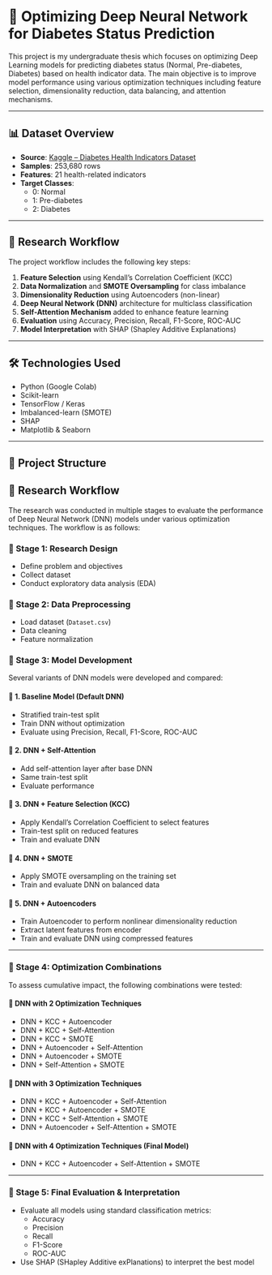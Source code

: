 # 🧠 Optimizing Deep Neural Network for Diabetes Status Prediction

This project is my undergraduate thesis which focuses on optimizing Deep Learning models for predicting diabetes status (Normal, Pre-diabetes, Diabetes) based on health indicator data. The main objective is to improve model performance using various optimization techniques including feature selection, dimensionality reduction, data balancing, and attention mechanisms.

---

## 📊 Dataset Overview

- **Source**: [Kaggle – Diabetes Health Indicators Dataset](https://www.kaggle.com/datasets/alexteboul/diabetes-health-indicators-dataset)
- **Samples**: 253,680 rows
- **Features**: 21 health-related indicators
- **Target Classes**:
  - 0: Normal
  - 1: Pre-diabetes
  - 2: Diabetes

---

## 🧪 Research Workflow

The project workflow includes the following key steps:

1. **Feature Selection** using Kendall’s Correlation Coefficient (KCC)
2. **Data Normalization** and **SMOTE Oversampling** for class imbalance
3. **Dimensionality Reduction** using Autoencoders (non-linear)
4. **Deep Neural Network (DNN)** architecture for multiclass classification
5. **Self-Attention Mechanism** added to enhance feature learning
6. **Evaluation** using Accuracy, Precision, Recall, F1-Score, ROC-AUC
7. **Model Interpretation** with SHAP (Shapley Additive Explanations)

---

## 🛠️ Technologies Used

- Python (Google Colab)
- Scikit-learn
- TensorFlow / Keras
- Imbalanced-learn (SMOTE)
- SHAP
- Matplotlib & Seaborn

---

## 📁 Project Structure
## 🧪 Research Workflow

The research was conducted in multiple stages to evaluate the performance of Deep Neural Network (DNN) models under various optimization techniques. The workflow is as follows:

### 🔹 Stage 1: Research Design
- Define problem and objectives
- Collect dataset
- Conduct exploratory data analysis (EDA)

### 🔹 Stage 2: Data Preprocessing
- Load dataset (`Dataset.csv`)
- Data cleaning
- Feature normalization

### 🔹 Stage 3: Model Development

Several variants of DNN models were developed and compared:

#### 🔸 1. Baseline Model (Default DNN)
- Stratified train-test split
- Train DNN without optimization
- Evaluate using Precision, Recall, F1-Score, ROC-AUC

#### 🔸 2. DNN + Self-Attention
- Add self-attention layer after base DNN
- Same train-test split
- Evaluate performance

#### 🔸 3. DNN + Feature Selection (KCC)
- Apply Kendall’s Correlation Coefficient to select features
- Train-test split on reduced features
- Train and evaluate DNN

#### 🔸 4. DNN + SMOTE
- Apply SMOTE oversampling on the training set
- Train and evaluate DNN on balanced data

#### 🔸 5. DNN + Autoencoders
- Train Autoencoder to perform nonlinear dimensionality reduction
- Extract latent features from encoder
- Train and evaluate DNN using compressed features

---

### 🔹 Stage 4: Optimization Combinations

To assess cumulative impact, the following combinations were tested:

#### 🔸 DNN with 2 Optimization Techniques
- DNN + KCC + Autoencoder
- DNN + KCC + Self-Attention
- DNN + KCC + SMOTE
- DNN + Autoencoder + Self-Attention
- DNN + Autoencoder + SMOTE
- DNN + Self-Attention + SMOTE

#### 🔸 DNN with 3 Optimization Techniques
- DNN + KCC + Autoencoder + Self-Attention
- DNN + KCC + Autoencoder + SMOTE
- DNN + KCC + Self-Attention + SMOTE
- DNN + Autoencoder + Self-Attention + SMOTE

#### 🔸 DNN with 4 Optimization Techniques (Final Model)
- DNN + KCC + Autoencoder + Self-Attention + SMOTE

---

### 🔹 Stage 5: Final Evaluation & Interpretation
- Evaluate all models using standard classification metrics:
  - Accuracy
  - Precision
  - Recall
  - F1-Score
  - ROC-AUC
- Use SHAP (SHapley Additive exPlanations) to interpret the best model

